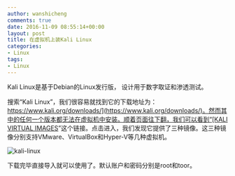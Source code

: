 ```yaml
---
author: wanshicheng
comments: true
date: 2016-11-09 08:55:14+00:00
layout: post
title: 在虚拟机上装Kali Linux
categories:
- Linux
tags:
- Linux
---
```


Kali Linux是基于Debian的Linux发行版， 设计用于数字取证和渗透测试。

搜索“Kali Linux”，我们很容易就找到它的下载地址为：[https://www.kali.org/downloads/](https://www.kali.org/downloads/)。然而其中的任何一个版本都无法在虚拟机中安装。顺着页面往下翻，我们可以看到“[KALI VIRTUAL IMAGES](https://www.offensive-security.com/kali-linux-vmware-virtualbox-image-download/)”这个链接。点击进入，我们发现它提供了三种镜像。这三种镜像分别支持VMware、VirtualBox和Hyper-V等几种虚拟机。

![kali-linux](http://file.wanshicheng.org/wp-content/uploads/2016/11/Kali-Linux-1024x578.png)

下载完毕直接导入就可以使用了。默认账户和密码分别是root和toor。


